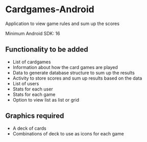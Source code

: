 # Cardgames-Android
Application to view game rules and sum up the scores

Minimum Android SDK: 16

## Functionality to be added
* List of cardgames
* Information about how the card games are played
* Data to generate database structure to sum up the results
* Activity to store scores and sum up results based on the data
* List of users
* Stats for each user
* Stats for each game
* Option to view list as list or grid

## Graphics required
* A deck of cards
* Combinations of deck to use as icons for each game
